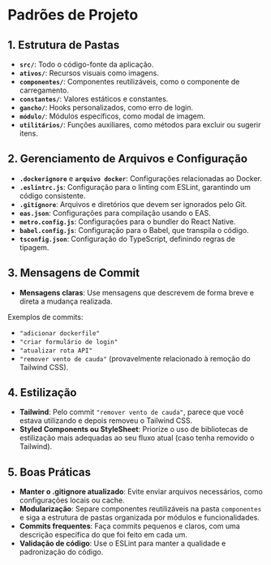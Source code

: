 # Padrões de Projeto

## 1. Estrutura de Pastas
- **`src/`**: Todo o código-fonte da aplicação.
- **`ativos/`**: Recursos visuais como imagens.
- **`componentes/`**: Componentes reutilizáveis, como o componente de carregamento.
- **`constantes/`**: Valores estáticos e constantes.
- **`gancho/`**: Hooks personalizados, como erro de login.
- **`módulo/`**: Módulos específicos, como modal de imagem.
- **`utilitários/`**: Funções auxiliares, como métodos para excluir ou sugerir itens.

## 2. Gerenciamento de Arquivos e Configuração
- **`.dockerignore`** e **`arquivo docker`**: Configurações relacionadas ao Docker.
- **`.eslintrc.js`**: Configuração para o linting com ESLint, garantindo um código consistente.
- **`.gitignore`**: Arquivos e diretórios que devem ser ignorados pelo Git.
- **`eas.json`**: Configurações para compilação usando o EAS.
- **`metro.config.js`**: Configurações para o bundler do React Native.
- **`babel.config.js`**: Configuração para o Babel, que transpila o código.
- **`tsconfig.json`**: Configuração do TypeScript, definindo regras de tipagem.

## 3. Mensagens de Commit
- **Mensagens claras**: Use mensagens que descrevem de forma breve e direta a mudança realizada.

Exemplos de commits:
- `"adicionar dockerfile"`
- `"criar formulário de login"`
- `"atualizar rota API"`
- `"remover vento de cauda"` (provavelmente relacionado à remoção do Tailwind CSS).

## 4. Estilização
- **Tailwind**: Pelo commit `"remover vento de cauda"`, parece que você estava utilizando e depois removeu o Tailwind CSS.
- **Styled Components ou StyleSheet**: Priorize o uso de bibliotecas de estilização mais adequadas ao seu fluxo atual (caso tenha removido o Tailwind).

## 5. Boas Práticas
- **Manter o .gitignore atualizado**: Evite enviar arquivos necessários, como configurações locais ou cache.
- **Modularização**: Separe componentes reutilizáveis na pasta `componentes` e siga a estrutura de pastas organizada por módulos e funcionalidades.
- **Commits frequentes**: Faça commits pequenos e claros, com uma descrição específica do que foi feito em cada um.
- **Validação de código**: Use o ESLint para manter a qualidade e padronização do código.
